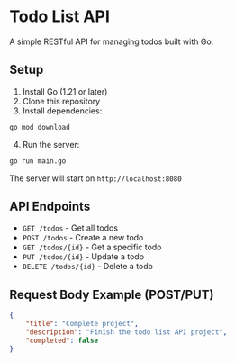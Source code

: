 # Todo List API

A simple RESTful API for managing todos built with Go.

## Setup

1. Install Go (1.21 or later)
2. Clone this repository
3. Install dependencies:

```bash
go mod download
```

4. Run the server:

```bash
go run main.go
```

The server will start on `http://localhost:8080`

## API Endpoints

-   `GET /todos` - Get all todos
-   `POST /todos` - Create a new todo
-   `GET /todos/{id}` - Get a specific todo
-   `PUT /todos/{id}` - Update a todo
-   `DELETE /todos/{id}` - Delete a todo

## Request Body Example (POST/PUT)

```json
{
	"title": "Complete project",
	"description": "Finish the todo list API project",
	"completed": false
}
```
